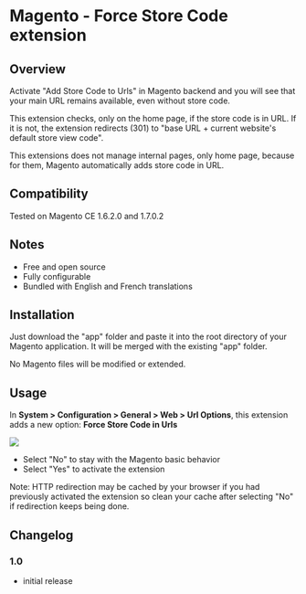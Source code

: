 # Magento - Force Store Code extension

## Overview
Activate "Add Store Code to Urls" in Magento backend and you will see that your main URL remains available, even without store code.

This extension checks, only on the home page, if the store code is in URL. If it is not, the extension redirects (301) to "base URL + current website's default store view code".

This extensions does not manage internal pages, only home page, because for them, Magento automatically adds store code in URL.

## Compatibility
Tested on Magento CE 1.6.2.0 and 1.7.0.2

## Notes
* Free and open source
* Fully configurable
* Bundled with English and French translations

## Installation
Just download the "app" folder and paste it into the root directory of your Magento application. It will be merged with the existing "app" folder.

No Magento files will be modified or extended.

## Usage
In __System > Configuration > General > Web > Url Options__, this extension adds a new option: __Force Store Code in Urls__

![](http://2.bp.blogspot.com/-8tgBLWnMPTQ/UG2KY6QwwnI/AAAAAAAALKc/_mUbwp1CRf0/s1600/force-store-code.png)
* Select "No" to stay with the Magento basic behavior
* Select "Yes" to activate the extension

Note: HTTP redirection may be cached by your browser if you had previously activated the extension so clean your cache after selecting "No" if redirection keeps being done.

## Changelog
### 1.0
* initial release
